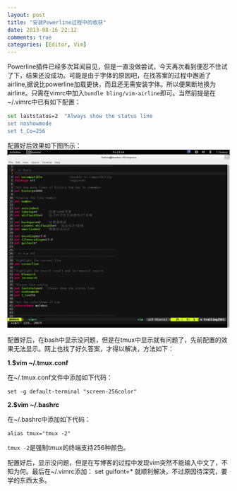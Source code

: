 ```yaml
---
layout: post
title: "安装Powerline过程中的收获"
date: 2013-08-16 22:12
comments: true
categories: [Editor, Vim]
---
```

Powerline插件已经多次耳闻目见，但是一直没做尝试，今天再次看到便忍不住试了下，结果还没成功。可能是由于字体的原因吧，在找答案的过程中邂逅了airline,据说比powerline加载更快，而且还无需安装字体。所以便果断地换为airline。只需在vimrc中加入`bundle bling/vim-airline`即可。当然前提是在~/.vimrc中已有如下配置：

```sh
set laststatus=2  "Always show the status line
set noshowmode
set t_Co=256

```
配置好后效果如下图所示：
![](/images/airline.jpg)

配置好后，在bash中显示没问题，但是在tmux中显示就有问题了，先前配置的效果无法显示。网上也找了好久答案，才得以解决，方法如下：

**1.$vim ~/.tmux.conf**
	
在~/.tmux.conf文件中添加如下代码：

	set -g default-terminal "screen-256color"

**2.$vim ~/.bashrc**

在~/.bashrc中添加如下代码：

	alias tmux="tmux -2"

`tmux -2`是强制tmux的终端支持256种颜色。

配置好后，显示没问题，但是在写博客的过程中发现vim突然不能输入中文了，不知为何。最后在~/.vimrc添加：
	set guifont=*
就顺利解决，不过原因待深究，要学的东西太多。
